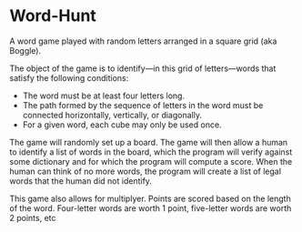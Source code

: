 # Word-Hunt

A word game played with random letters arranged in a square grid (aka Boggle).

The object of the game is to identify—in this grid of letters—words that satisfy the following conditions:
- The word must be at least four letters long.
- The path formed by the sequence of letters in the word must be connected horizontally, vertically, or diagonally.
- For a given word, each cube may only be used once.

The game will randomly set up a board. The game will then allow a human to identify a
list of words in the board, which the program will verify against some dictionary and for which the program will
compute a score. When the human can think of no more words, the program will create a list of legal words that the
human did not identify. 

This game also allows for multiplyer. Points are scored based on the length of the word. Four-letter words are worth 1 point, five-letter words are worth
2 points, etc
